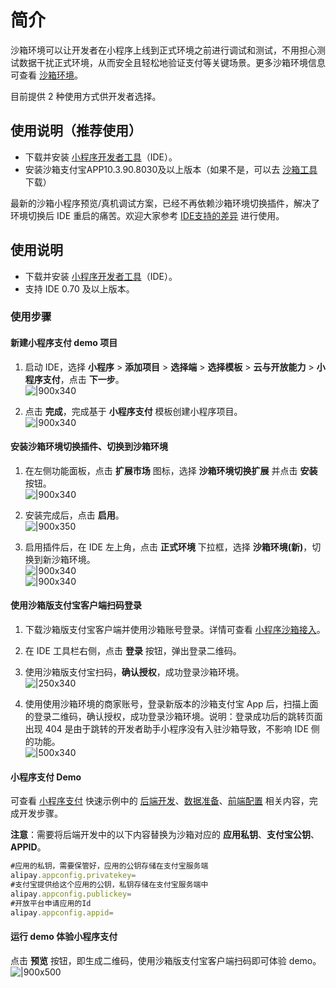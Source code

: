 # 简介
沙箱环境可以让开发者在小程序上线到正式环境之前进行调试和测试，不用担心测试数据干扰正式环境，从而安全且轻松地验证支付等关键场景。更多沙箱环境信息可查看 [沙箱环境](https://opendocs.alipay.com/common/02kkv7)。

目前提供 2 种使用方式供开发者选择。
## 使用说明（推荐使用）

- 下载并安装 [小程序开发者工具](https://opendocs.alipay.com/mini/ide/download)（IDE）。
- 安装沙箱支付宝APP10.3.90.8030及以上版本（如果不是，可以去 [沙箱工具](https://auth.alipay.com/login/ant_sso_index.htm?goto=https%3A%2F%2Fopen.alipay.com%2Fdevelop%2Fsandbox%2Ftool)下载）

最新的沙箱小程序预览/真机调试方案，已经不再依赖沙箱环境切换插件，解决了环境切换后 IDE 重启的痛苦。欢迎大家参考 [IDE支持的差异](https://opendocs.alipay.com/common/02kkv7#IDE%E6%94%AF%E6%8C%81%E7%9A%84%E5%B7%AE%E5%BC%82) 进行使用。
## 使用说明

- 下载并安装 [小程序开发者工具](https://opendocs.alipay.com/mini/ide/download)（IDE）。
- 支持 IDE 0.70 及以上版本。

### 使用步骤

#### 新建小程序支付 demo 项目

1. 启动 IDE，选择 **小程序** > **添加项目** > **选择端** > **选择模板** > **云与开放能力** > **小程序支付**，点击 **下一步**。<br /> ![|900x340](https://cdn.nlark.com/yuque/0/2022/png/179989/1651138716825-dacd8019-ab6b-471d-9a48-daf9752b9a67.png)

2. 点击 **完成**，完成基于 **小程序支付** 模板创建小程序项目。<br /> ![|900x340](https://mdn.alipayobjects.com/afts/img/A*jU7RQIskDf4AAAAAAAAAAAAAAa8wAA/original?bz=openpt_doc&t=Nkcep743sIr6al8RivGSigAAAABkMK8AAAAA#align=left&display=inline&height=700&margin=%5Bobject%20Object%5D&originHeight=700&originWidth=1000&status=done&style=none&width=1000)

#### 安装沙箱环境切换插件、切换到沙箱环境

1. 在左侧功能面板，点击 **扩展市场** 图标，选择 **沙箱环境切换扩展** 并点击 **安装** 按钮。<br /> ![|900x340](https://gw.alipayobjects.com/zos/skylark-tools/public/files/5f628fcee69ad6932788ec543b9c5a90.png#align=left&display=inline&height=342&margin=%5Bobject%20Object%5D&originHeight=679&originWidth=1156&status=done&style=none&width=582)

1. 安装完成后，点击 **启用**。<br /> ![|900x350](https://gw.alipayobjects.com/mdn/rms_d52ffc/afts/img/A*VkzBQ6wplCAAAAAAAAAAAABkARQnAQ#align=left&display=inline&height=134&margin=%5Bobject%20Object%5D&originHeight=217&originWidth=940&status=done&style=none&width=581)

1. 启用插件后，在 IDE 左上角，点击 **正式环境** 下拉框，选择 **沙箱环境(新)**，切换到新沙箱环境。<br /> ![|900x340](https://github.com/AlipayDocs/open-docs/assets/125548570/1322a47f-bb9f-4680-b38f-30aadce22fb9)<br /> ![|900x340](https://github.com/AlipayDocs/open-docs/assets/125548570/b34544ba-ed18-4e2f-9fa4-f7c335135d5b)

#### 使用沙箱版支付宝客户端扫码登录

1. 下载沙箱版支付宝客户端并使用沙箱账号登录。详情可查看 [小程序沙箱接入](https://openhome.alipay.com/platform/sandboxMini.htm)。

1. 在 IDE 工具栏右侧，点击 **登录** 按钮，弹出登录二维码。 

3. 使用沙箱版支付宝扫码，**确认授权**，成功登录沙箱环境。<br /> ![|250x340](https://github.com/AlipayDocs/open-docs/assets/125548570/802d764d-10ed-4888-82c1-8e1035837c33)

1. 使用使用沙箱环境的商家账号，登录新版本的沙箱支付宝 App 后，扫描上面的登录二维码，确认授权，成功登录沙箱环境。说明：登录成功后的跳转页面出现 404 是由于跳转的开发者助手小程序没有入驻沙箱导致，不影响 IDE 侧的功能。<br /> ![|500x340](https://github.com/AlipayDocs/open-docs/assets/125548570/2e32ccdd-eeb1-47c4-bf2d-88cd264850da)
  
#### 小程序支付 Demo

可查看 [小程序支付](https://opendocs.alipay.com/mini/quick-example/payment) 快速示例中的 [后端开发](https://opendocs.alipay.com/mini/quick-example/payment#后端开发)、[数据准备](https://opendocs.alipay.com/mini/quick-example/payment#数据准备)、[前端配置](https://opendocs.alipay.com/mini/quick-example/payment#前端配置) 相关内容，完成开发步骤。

**注意**：需要将后端开发中的以下内容替换为沙箱对应的 **应用私钥**、**支付宝公钥**、**APPID**。

```javascript
#应用的私钥，需要保管好，应用的公钥存储在支付宝服务端
alipay.appconfig.privatekey=
#支付宝提供给这个应用的公钥，私钥存储在支付宝服务端中
alipay.appconfig.publickey=
#开放平台申请应用的Id
alipay.appconfig.appid=
```

#### 运行 demo 体验小程序支付

点击 **预览** 按钮，即生成二维码，使用沙箱版支付宝客户端扫码即可体验 demo。
![|900x500](https://github.com/AlipayDocs/open-docs/assets/125548570/da09779a-dccd-4c5d-8ac0-55ff0ce3ff07)

